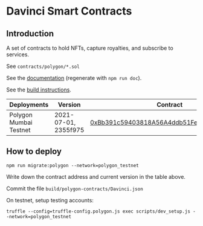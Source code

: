 # Davinci Smart Contracts

## Introduction

A set of contracts to hold NFTs, capture royalties, and subscribe to services.

See `contracts/polygon/*.sol`

See the [documentation](index.md) (regenerate with `npm run doc`).

See the [build instructions](BUILD.md).

|  Deployments | Version | Contract |
| ------------ | ------- | -------- |
| Polygon Mumbai Testnet | 2021-07-01, 2355f975 | [0xBb391c59403818A56A4ddb51FeE561c42571aFf4](https://explorer-mumbai.maticvigil.com/address/0xBb391c59403818A56A4ddb51FeE561c42571aFf4/transactions) |

## How to deploy

    npm run migrate:polygon --network=polygon_testnet

Write down the contract address and current version in the table above.

Commit the file `build/polygon-contracts/Davinci.json`

On testnet, setup testing accounts:

    truffle --config=truffle-config.polygon.js exec scripts/dev_setup.js --network=polygon_testnet
